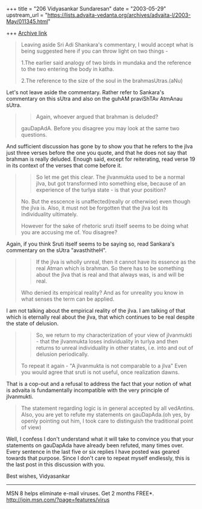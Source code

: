 +++
title = "206 Vidyasankar Sundaresan"
date = "2003-05-29"
upstream_url = "https://lists.advaita-vedanta.org/archives/advaita-l/2003-May/011345.html"

+++
[Archive link](https://lists.advaita-vedanta.org/archives/advaita-l/2003-May/011345.html)


>Leaving aside Sri Adi Shankara's commentary, I would accept what is being 
>suggested here if you can throw light on two things -
>
>1.The earlier said analogy of two birds in mundaka and the reference to the 
>two entering the body in katha.
>
>2.The reference to the size of the soul in the brahmasUtras.(aNu)

Let's not leave aside the commentary. Rather refer to Sankara's commentary 
on this sUtra and also on the guhAM praviShTAv AtmAnau sUtra.

>>Again, whoever argued that brahman is deluded?
>
>gauDapAdA. Before you disagree you may look at the same two questions.

And sufficient discussion has gone by to show you that he refers to the jIva 
just three verses before the one you quote, and that he does not say that 
brahman is really deluded. Enough said, except for reiterating, read verse 
19 in its context of the verses that come before it.

>>So let me get this clear. The jIvanmukta used to be a normal jIva, but got 
>>transformed into something else, because of an experience of the turIya 
>>state - is that your position?
>
>
>No. But the esscence is unaffected(really or otherwise) even though the 
>jIva is. Also, it must not be forgotten that the jIva lost its 
>individuality ultimately.
>
>However for the sake of rhetoric sruti itself seems to be doing what you 
>are accusing me of. You disagree?

Again, if you think Sruti itself seems to be saying so, read Sankara's 
commentary on the sUtra "avasthitheH".

>>If the jIva is wholly unreal, then it cannot have its essence as the real 
>>Atman which is brahman. So there has to be something about the jIva that 
>>is real and that always was, is and will be real.
>
>Who denied its empirical reality? And as for unreality you know in what 
>senses the term can be applied.

I am not talking about the empirical reality of the jIva. I am talking of 
that which is eternally real about the jIva, that which continues to be real 
despite the state of delusion.

>>So, we return to my characterization of your view of jIvanmukti - that the 
>>jIvanmukta loses individuality in turIya and then returns to unreal 
>>individuality in other states, i.e. into and out of delusion periodically.
>
>
>To repeat it again - "A jIvanmukta is not comparable to a jIva" Even you 
>would agree that sruti is not useful, once realization dawns.

That is a cop-out and a refusal to address the fact that your notion of what 
is advaita is fundamentally incompatible with the very principle of 
jIvanmukti.

>The statement regarding logic is in general accepted by all vedAntins. 
>Also, you are yet to refute my statements on gauDapAda.(oh yes, by openly 
>pointing out him, I took care to distinguish the traditional point of view)

Well, I confess I don't understand what it will take to convince you that 
your statements on gauDapAda have already been refuted, many times over. 
Every sentence in the last five or six replies I have posted was geared 
towards that purpose. Since I don't care to repeat myself endlessly, this is 
the last post in this discussion with you.

Best wishes,
Vidyasankar

_________________________________________________________________
MSN 8 helps eliminate e-mail viruses. Get 2 months FREE*.  
http://join.msn.com/?page=features/virus

